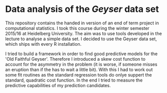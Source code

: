 Data analysis of the *Geyser* data set
=========================================

This repository contains the handed in version of an end of term
project in computational statistics. I took this course during the
winter semester 2015/16 at Heidelberg University. The aim was to use
tools developed in the lecture to analyse a simple data set. I decided
to use the Geyser data set, which ships with every R installation.

I tried to build a framework in order to find good predictive models
for the 'Old Faithful Geyser'. Therefore I introduced a skew cost
function to account for the asymmetry in the problem (it is worse, if
someone misses an eruption than if the has to wait a little bit). With
this I had to work out some fit routines as the standard regression
tools do onlye suppert the standard, quadratic cost function. In the
end I tried to measure the predictive capabilities of my prediction
candidates.
